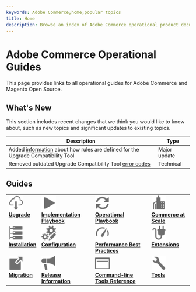 ```yaml
---
keywords: Adobe Commerce;home;popular topics
title: Home
description: Browse an index of Adobe Commerce operational product documentation.
---
```


# Adobe Commerce Operational Guides

This page provides links to all operational guides for Adobe Commerce and Magento Open Source.

## What's New

This section includes recent changes that we think you would like to know about, such as new topics and significant updates to existing topics.

| Description                                                                                                                        | Type         |
|------------------------------------------------------------------------------------------------------------------------------------|--------------|
| Added [information](upgrade/upgrade-compatibility-tool/overview.md) about how rules are defined for the Upgrade Compatibility Tool | Major update |
| Removed outdated Upgrade Compatibility Tool [error codes](upgrade/upgrade-compatibility-tool/error-messages.md)                    | Technical    |

## Guides

<table>
<tr>
  <td valign="top">
    <a href="upgrade/overview.md">
      <img alt="Upgrade" src="assets/icons/download-cloud.svg" width="40" height="40"/><br><strong>Upgrade</strong>
    </a>
    
  </td>
  <td valign="top">
    <a href="implementation-playbook/overview.md">
      <img alt="Implementation" src="assets/icons/play.svg" width="40" height="40"/><br><strong>Implementation Playbook</strong>
    </a>
  </td>
  <td valign="top">
    <a href="operational-playbook/overview.md">
       <img alt="Operations" src="assets/icons/refresh.svg" width="40" height="40"/><br><strong>Operational Playbook</strong>
    </a>
  </td>
  <td valign="top">
    <a href="operational-playbook/overview.md">
       <img alt="Enterprise" src="assets/icons/enterprise.svg" width="40" height="40"/><br><strong>Commerce at Scale</strong>
    </a>
  </td>
</tr>
<tr>
  <td valign="top">
    <a href="https://devdocs.magento.com/guides/v2.4/install-gde/install-flow-diagram.html">
      <img alt="Installation" src="assets/icons/servers.svg" width="40" height="40"/><br><strong>Installation</strong></a>
    </a>
  </td>
  <td valign="top">
    <a href="https://devdocs.magento.com/guides/v2.4/config-guide/bk-config-guide.html">
      <img alt="Configuration" src="assets/icons/gears-edit.svg" width="40" height="40"/><br><strong>Configuration</strong>
    </a>
  </td>
  <td valign="top">
    <a href="https://devdocs.magento.com/guides/v2.4/performance-best-practices/introduction.html">
       <img alt="Performance" src="assets/icons/gauge.svg" width="40" height="40"/><br><strong>Performance Best Practices</strong>
    </a>
  </td>
  <td valign="top">
    <a href="https://devdocs.magento.com/extensions/">
       <img alt="Extensions" src="assets/icons/extension.svg" width="40" height="40"/><br><strong>Extensions</strong>
    </a>
  </td>
</tr>
<tr>
  <td valign="top">
    <a href="https://devdocs.magento.com/guides/v2.4/migration/bk-migration-guide.html">
      <img alt="Migration" src="assets/icons/move-to.svg" width="40" height="40"/><br><strong>Migration</strong>
    </a>
  </td>
  <td valign="top">
    <a href="https://devdocs.magento.com/guides/v2.4/release-notes/bk-release-notes.html">
      <img alt="Release Information" src="assets/icons/promote.svg" width="40" height="40"/><br><strong>Release Information</strong>
    </a>
  </td>
  <td valign="top">
    <a href="https://devdocs.magento.com/guides/v2.4/reference/cli/magento.html">
       <img alt="Command-line tools" src="assets/icons/page-rule.svg" width="40" height="40"/><br><strong>Command-line Tools Reference</strong>
    </a>
  </td>
  <td valign="top">
    <a href="https://devdocs.magento.com/quality-patches/tool.html">
       <img alt="Tools" src="assets/icons/wrench.svg" width="40" height="40"/><br><strong>Tools</strong>
    </a>
  </td>
</tr>
</table>
